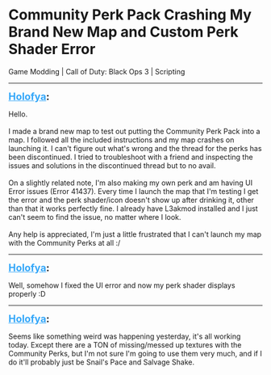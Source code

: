 # Community Perk Pack Crashing My Brand New Map and Custom Perk Shader Error
Game Modding | Call of Duty: Black Ops 3 | Scripting

---
<strong style="font-size: 1.4em;"><span style="text-decoration: underline;text-decoration-color: #34a7f9;"><span style="color:#34a7f9;">Holofya</span></span>:</strong>

<p>Hello.<br /><br />I made a brand new map to test out putting the Community Perk Pack into a map. I followed all the included instructions and my map crashes on launching it. I can&#39;t figure out what&#39;s wrong and the thread for the perks has been discontinued. I tried to troubleshoot with a friend and inspecting the issues and solutions in the discontinued thread but to no avail.<br /><br />On a slightly related note, I&#39;m also making my own perk and am having UI Error issues (Error 41437). Every time I launch the map that I&#39;m testing I get the error and the perk shader/icon doesn&#39;t show up after drinking it, other than that it works perfectly fine. I already have L3akmod installed and I just can&#39;t seem to find the issue, no matter where I look.<br /><br />Any help is appreciated, I&#39;m just a little frustrated that I can&#39;t launch my map with the Community Perks at all :/</p>

---
<strong style="font-size: 1.4em;"><span style="text-decoration: underline;text-decoration-color: #34a7f9;"><span style="color:#34a7f9;">Holofya</span></span>:</strong>

<p>Well, somehow I fixed the UI error and now my perk shader displays properly :D</p>

---
<strong style="font-size: 1.4em;"><span style="text-decoration: underline;text-decoration-color: #34a7f9;"><span style="color:#34a7f9;">Holofya</span></span>:</strong>

<p>Seems like something weird was happening yesterday, it&#39;s all working today. Except there are a TON of missing/messed up textures with the Community Perks, but I&#39;m not sure I&#39;m going to use them very much, and if I do it&#39;ll probably just be Snail&#39;s Pace and Salvage Shake.</p>
